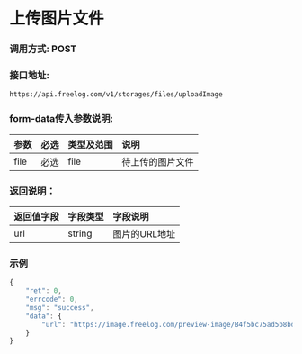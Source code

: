 # 上传图片文件

### 调用方式: POST

### 接口地址:

```
https://api.freelog.com/v1/storages/files/uploadImage
```

### form-data传入参数说明:

| 参数 | 必选 | 类型及范围 | 说明 |
| :--- | :--- | :--- | :--- |
| file | 必选 | file | 待上传的图片文件 |

### 返回说明：

| 返回值字段 | 字段类型 | 字段说明 |
| :--- | :--- | :--- |
| url | string | 图片的URL地址 |

### 示例

```js
{
    "ret": 0,
    "errcode": 0,
    "msg": "success",
    "data": {
        "url": "https://image.freelog.com/preview-image/84f5bc75ad5b8bd0c8ce9615a820a0686e28744e"
    }
}
```